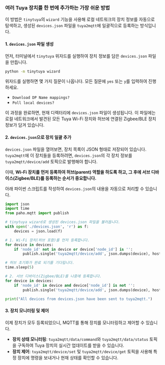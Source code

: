 ### 여러 Tuya 장치를 한 번에 추가하는 가장 쉬운 방법

이 방법은 `tinytuya`의 `wizard` 기능을 사용해 로컬 네트워크의 장치 정보를 자동으로 탐색하고, 생성된 `devices.json` 파일을 `tuya2mqtt`에 일괄적으로 등록하는 방식입니다.

#### 1\. `devices.json` 파일 생성

먼저, 터미널에서 `tinytuya` 위자드를 실행하여 장치 정보를 담은 `devices.json` 파일을 만듭니다.

```sh
python -m tinytuya wizard
```

위자드를 실행하면 몇 가지 질문이 나옵니다. 모든 질문에 `yes` 또는 `y`를 입력하여 진행하세요.

  * `Download DP Name mappings?`
  * `Poll local devices?`

이 과정을 완료하면, 현재 디렉터리에 `devices.json` 파일이 생성됩니다. 이 파일에는 로컬 네트워크에서 발견된 모든 Tuya Wi-Fi 장치와 허브에 연결된 Zigbee/BLE 장치 정보가 담겨 있습니다.

#### 2\. `devices.json`으로 장치 일괄 추가

`devices.json` 파일을 열어보면, 장치 목록이 JSON 형태로 저장되어 있습니다. `tuya2mqtt`에 이 장치들을 등록하려면, `devices.json`의 각 장치 정보를 `tuya2mqtt/device/add` 토픽으로 발행해야 합니다.

이때, **Wi-Fi 장치를 먼저 등록하여 허브(parent) 역할을 하도록 하고, 그 후에 서브 디바이스(Zigbee/BLE)를 등록하는 순서가 중요합니다.**

아래 파이썬 스크립트를 작성하여 `devices.json`의 내용을 자동으로 처리할 수 있습니다.

```python
import json
import time
from paho.mqtt import publish

# tinytuya wizard로 생성된 devices.json 파일을 불러옵니다.
with open('./devices.json', 'r') as f:
    devices = json.load(f)

# 1. Wi-Fi 장치(허브 포함)를 먼저 등록합니다.
for device in devices:
    if 'node_id' not in device or device['node_id'] is '':
        publish.single('tuya2mqtt/device/add', json.dumps(device), hostname = 'localhost')

# 허브 초기화가 완료 되기를 기다립니다.
time.sleep(5)

# 2. 서브 디바이스(Zigbee/BLE)를 나중에 등록합니다.
for device in devices:
    if 'node_id' in device and device['node_id'] is not '':
        publish.single('tuya2mqtt/device/add', json.dumps(device), hostname = 'localhost')

print("All devices from devices.json have been sent to tuya2mqtt.")
```

#### 3\. 장치 모니터링 및 제어

이제 장치가 모두 등록되었으니, MQTT를 통해 장치를 모니터링하고 제어할 수 있습니다.

  * **장치 상태 모니터링**: `tuya2mqtt/data/command`와 `tuya2mqtt/data/status` 토픽을 구독하여 Tuya 장치의 실시간 업데이트를 받을 수 있습니다.
  * **장치 제어**: `tuya2mqtt/device/set` 및 `tuya2mqtt/device/get` 토픽을 사용해 특정 장치에 명령을 보내거나 현재 상태를 확인할 수 있습니다.
